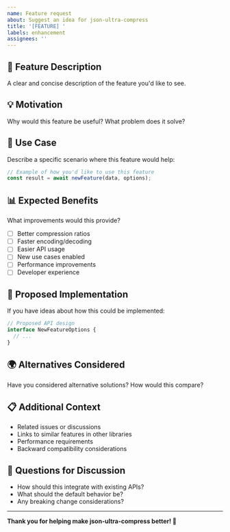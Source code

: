 ```yaml
---
name: Feature request
about: Suggest an idea for json-ultra-compress
title: '[FEATURE] '
labels: enhancement
assignees: ''
---
```


## 🚀 **Feature Description**
A clear and concise description of the feature you'd like to see.

## 💡 **Motivation**
Why would this feature be useful? What problem does it solve?

## 🎯 **Use Case**
Describe a specific scenario where this feature would help:

```typescript
// Example of how you'd like to use this feature
const result = await newFeature(data, options);
```

## 📊 **Expected Benefits**
What improvements would this provide?
- [ ] Better compression ratios
- [ ] Faster encoding/decoding
- [ ] Easier API usage
- [ ] New use cases enabled
- [ ] Performance improvements
- [ ] Developer experience

## 🔧 **Proposed Implementation**
If you have ideas about how this could be implemented:

```typescript
// Proposed API design
interface NewFeatureOptions {
  // ...
}
```

## 🌍 **Alternatives Considered**
Have you considered alternative solutions? How would this compare?

## 📋 **Additional Context**
- Related issues or discussions
- Links to similar features in other libraries
- Performance requirements
- Backward compatibility considerations

## 💭 **Questions for Discussion**
- How should this integrate with existing APIs?
- What should the default behavior be?
- Any breaking change considerations?

---

**Thank you for helping make json-ultra-compress better! 🙏**
